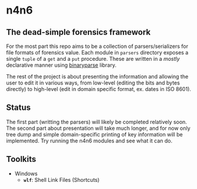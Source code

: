 # n4n6
## The dead-simple forensics framework

For the most part this repo aims to be a collection of parsers/serializers for file formats of forensics value. Each module in `parsers` directory exposes a single `tuple` of a `get` and a `put` procedure. These are written in a _mostly_ declarative manner using [binaryparse](https://github.com/PMunch/binaryparse) library.

The rest of the project is about presenting the information and allowing the user to edit it in various ways, from low-level (editing the bits and bytes directly) to high-level (edit in domain specific format, ex. dates in ISO 8601).

## Status
The first part (writting the parsers) will likely be completed relatively soon. The second part about presentation will take much longer, and for now only tree dump and simple domain-specific printing of key information will be implemented. Try running the n4n6 modules and see what it can do.

## Toolkits
- Windows
  - **`wlf`**: Shell Link Files (Shortcuts)